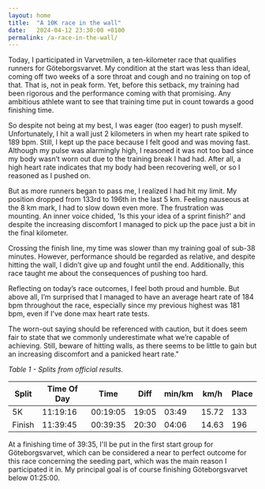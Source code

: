 ```yaml
---
layout: home
title:  "A 10K race in the wall"
date:   2024-04-12 23:30:00 +0100
permalink: /a-race-in-the-wall/
---
```


Today, I participated in Varvetmilen, a ten-kilometer race that qualifies runners for Göteborgsvarvet. My condition at the start was less than ideal, coming off two weeks of a sore throat and cough and no training on top of that. That is, not in peak form. Yet, before this setback, my training had been rigorous and the performance coming with that promising. Any ambitious athlete want to see that training time put in count towards a good finishing time.

So despite not being at my best, I was eager (too eager) to push myself. Unfortunately, I hit a wall just 2 kilometers in when my heart rate spiked to 189 bpm. Still, I kept up the pace because I felt good and was moving fast. Although my pulse was alarmingly high, I reasoned it was not too bad since my body wasn’t worn out due to the training break I had had. After all, a high heart rate indicates that my body had been recovering well, or so I reasoned as I pushed on.

But as more runners began to pass me, I realized I had hit my limit. My position dropped from 133rd to 196th in the last 5 km. Feeling nauseous at the 8 km mark, I had to slow down even more. The frustration was mounting. An inner voice chided, 'Is this your idea of a sprint finish?' and despite the increasing discomfort I managed to pick up the pace just a bit in the final kilometer.

Crossing the finish line, my time was slower than my training goal of sub-38 minutes. However, performance should be regarded as relative, and despite hitting the wall, I didn’t give up and fought until the end. Additionally, this race taught me about the consequences of pushing too hard.

Reflecting on today’s race outcomes, I feel both proud and humble. But above all, I’m surprised that I managed to have an average heart rate of 184 bpm throughout the race, especially since my previous highest was 181 bpm, even if I've done max heart rate tests.

The worn-out saying should be referenced with caution, but it does seem fair to state that we commonly underestimate what we’re capable of achieving. Still, beware of hitting walls, as there seems to be little to gain but an increasing discomfort and a panicked heart rate."

*Table 1 - Splits from official results.*

| Split | Time Of Day | Time   | Diff  | min/km | km/h | Place |
|-------|-------------|--------|-------|--------|------|-------|
| 5K    | 11:19:16    | 00:19:05 | 19:05 | 03:49   | 15.72 | 133   |
| Finish| 11:39:45    | 00:39:35 | 20:30 | 04:06   | 14.63 | 196   |

At a finishing time of 39:35, I'll be put in the first start group for Göteborgsvarvet, which can be considered a near to perfect outcome for this race concerning the seeding part, which was the main reason I participated it in. My principal goal is of course finishing Göteborgsvarvet below 01:25:00.